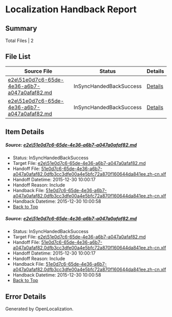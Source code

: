 # <a name='report-top'></a> Localization Handback Report

## Summary
 Total Files | 2

## File List
 Source File | Status | Details 
 ----------- | ------ | ------- 
 [e2e\51e0d7c6-65de-4e36-a6b7-a047a0afaf82.md](https://github.com/OpenLocalizationTest/oltest/blob/dae009c892a7bff362d2d55cd2208cbef3377db2/e2e/51e0d7c6-65de-4e36-a6b7-a047a0afaf82.md) | InSyncHandedBackSuccess | [Details](#8ee0859c3d230f71729de93b02b209a0d50ab8e82)
 [e2e\51e0d7c6-65de-4e36-a6b7-a047a0afaf82.md](https://github.com/OpenLocalizationTest/oltest/blob/dae009c892a7bff362d2d55cd2208cbef3377db2/e2e/51e0d7c6-65de-4e36-a6b7-a047a0afaf82.md) | InSyncHandedBackSuccess | [Details](#8ee0859c3d230f71729de93b02b209a0d50ab8e84)

## Item Details
##### <a name='8ee0859c3d230f71729de93b02b209a0d50ab8e82'></a> Source: [e2e\51e0d7c6-65de-4e36-a6b7-a047a0afaf82.md](https://github.com/OpenLocalizationTest/oltest/blob/dae009c892a7bff362d2d55cd2208cbef3377db2/e2e/51e0d7c6-65de-4e36-a6b7-a047a0afaf82.md)
* Status: InSyncHandedBackSuccess
* Target File: [e2e\51e0d7c6-65de-4e36-a6b7-a047a0afaf82.md](https://github.com/OpenLocalizationTestOrg/oltest.zh-cn/blob/5a453960b916eb3376461b154d63ff88558f04eb/e2e/51e0d7c6-65de-4e36-a6b7-a047a0afaf82.md)
* Handoff File: [51e0d7c6-65de-4e36-a6b7-a047a0afaf82.0dfb3cc3dfe00a4e5bfc72a870f160644da841ee.zh-cn.xlf](https://github.com/OpenLocalizationTestOrg/olhandoff/blob/0fbd64c48dee29bdbf22baa9ffd63e1b87a13411/ol-handoff/OpenLocalizationTestOrg/oltest.zh-cn/qimu/51e0d7c6-65de-4e36-a6b7-a047a0afaf82.0dfb3cc3dfe00a4e5bfc72a870f160644da841ee.zh-cn.xlf)
* Handoff Datetime: 2015-12-30 10:00:17
* Handoff Reason: Include
* Handback File: [51e0d7c6-65de-4e36-a6b7-a047a0afaf82.0dfb3cc3dfe00a4e5bfc72a870f160644da841ee.zh-cn.xlf](https://github.com/OpenLocalizationTestOrg/olhandback/blob/b5a7dcfc93e6bee609022d4b8b2fa63b44ee285d/ol-handback/OpenLocalizationTestOrg/oltest.zh-cn/qimu/51e0d7c6-65de-4e36-a6b7-a047a0afaf82.0dfb3cc3dfe00a4e5bfc72a870f160644da841ee.zh-cn.xlf)
* Handback Datetime: 2015-12-30 10:00:58
* [Back to Top](#report-top)

##### <a name='8ee0859c3d230f71729de93b02b209a0d50ab8e84'></a> Source: [e2e\51e0d7c6-65de-4e36-a6b7-a047a0afaf82.md](https://github.com/OpenLocalizationTest/oltest/blob/dae009c892a7bff362d2d55cd2208cbef3377db2/e2e/51e0d7c6-65de-4e36-a6b7-a047a0afaf82.md)
* Status: InSyncHandedBackSuccess
* Target File: [e2e\51e0d7c6-65de-4e36-a6b7-a047a0afaf82.md](https://github.com/OpenLocalizationTestOrg/oltest.zh-cn/blob/5a453960b916eb3376461b154d63ff88558f04eb/e2e/51e0d7c6-65de-4e36-a6b7-a047a0afaf82.md)
* Handoff File: [51e0d7c6-65de-4e36-a6b7-a047a0afaf82.0dfb3cc3dfe00a4e5bfc72a870f160644da841ee.zh-cn.xlf](https://github.com/OpenLocalizationTestOrg/olhandoff/blob/0fbd64c48dee29bdbf22baa9ffd63e1b87a13411/ol-handoff/OpenLocalizationTestOrg/oltest.zh-cn/qimu/51e0d7c6-65de-4e36-a6b7-a047a0afaf82.0dfb3cc3dfe00a4e5bfc72a870f160644da841ee.zh-cn.xlf)
* Handoff Datetime: 2015-12-30 10:00:17
* Handoff Reason: Include
* Handback File: [51e0d7c6-65de-4e36-a6b7-a047a0afaf82.0dfb3cc3dfe00a4e5bfc72a870f160644da841ee.zh-cn.xlf](https://github.com/OpenLocalizationTestOrg/olhandback/blob/b5a7dcfc93e6bee609022d4b8b2fa63b44ee285d/ol-handback/OpenLocalizationTestOrg/oltest.zh-cn/qimu/51e0d7c6-65de-4e36-a6b7-a047a0afaf82.0dfb3cc3dfe00a4e5bfc72a870f160644da841ee.zh-cn.xlf)
* Handback Datetime: 2015-12-30 10:00:58
* [Back to Top](#report-top)


## Error Details

Generated by OpenLocalization.
